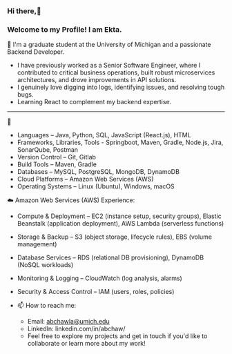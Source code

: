 ### Hi there,👋 
### Welcome to my Profile! I am Ekta.
🌱 I'm a graduate student at the University of Michigan and a passionate Backend Developer.
- I have previously worked as a Senior Software Engineer, where I contributed to critical business operations, built robust microservices architectures, and drove improvements in API solutions.
- I genuinely love digging into logs, identifying issues, and resolving tough bugs.
- Learning React to complement my backend expertise. 

<hr/>

🔧
- Languages – Java, Python, SQL, JavaScript (React.js), HTML
- Frameworks, Libraries, Tools - Springboot, Maven, Gradle, Node.js, Jira, SonarQube, Postman
- Version Control – Git, Gitlab
- Build Tools – Maven, Gradle
- Databases – MySQL, PostgreSQL, MongoDB, DynamoDB
- Cloud Platforms – Amazon Web Services (AWS)
- Operating Systems – Linux (Ubuntu), Windows, macOS

☁️ Amazon Web Services (AWS) Experience:
- Compute & Deployment – EC2 (instance setup, security groups), Elastic Beanstalk (application 
 deployment), AWS Lambda (serverless functions)
- Storage & Backup – S3 (object storage, lifecycle rules), EBS (volume management)
- Database Services – RDS (relational DB provisioning), DynamoDB (NoSQL workloads)
- Monitoring & Logging – CloudWatch (log analysis, alarms)
- Security & Access Control – IAM (users, roles, policies)

- 📫 How to reach me:
  - Email: abchawla@umich.edu
  - LinkedIn: linkedin.com/in/abchaw/ 
  - Feel free to explore my projects and get in touch if you'd like to collaborate or learn more about my work!  
<!--
**akchaw/akchaw** is a ✨ _special_ ✨ repository because its `README.md` (this file) appears on your GitHub profile.

Here are some ideas to get you started:

- 🔭 I’m currently working on ...
- 🌱 I’m currently learning ...
- 👯 I’m looking to collaborate on ...
- 🤔 I’m looking for help with ...
- 💬 Ask me about ...
- 📫 How to reach me: ...
- 😄 Pronouns: ...
- ⚡ Fun fact: ...
-->
